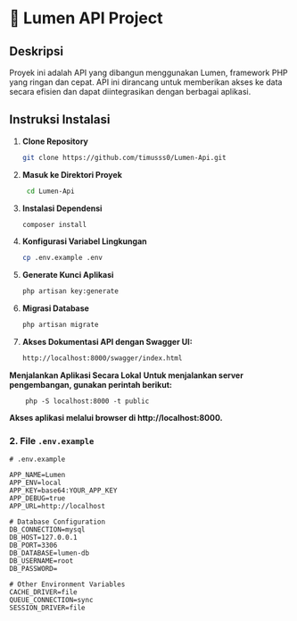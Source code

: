 # 🌟 Lumen API Project

## Deskripsi
Proyek ini adalah API yang dibangun menggunakan Lumen, framework PHP yang ringan dan cepat. API ini dirancang untuk memberikan akses ke data secara efisien dan dapat diintegrasikan dengan berbagai aplikasi.

## Instruksi Instalasi

1. **Clone Repository**
   ```bash
   git clone https://github.com/timusss0/Lumen-Api.git


2. **Masuk ke Direktori Proyek**
    ```bash
     cd Lumen-Api
   
4. **Instalasi Dependensi**
     ```bash
   composer install

6.  **Konfigurasi Variabel Lingkungan**
    ```bash
    cp .env.example .env

9. **Generate Kunci Aplikasi**
     ```bash
    php artisan key:generate

11. **Migrasi Database**
    ```bash
    php artisan migrate

12. **Akses Dokumentasi API dengan Swagger UI:**
     ```bash
     http://localhost:8000/swagger/index.html

 
**Menjalankan Aplikasi Secara Lokal**
    **Untuk menjalankan server pengembangan, gunakan perintah berikut:**
   
        php -S localhost:8000 -t public

**Akses aplikasi melalui browser di http://localhost:8000.**

### 2. File `.env.example`

```plaintext
# .env.example

APP_NAME=Lumen
APP_ENV=local
APP_KEY=base64:YOUR_APP_KEY
APP_DEBUG=true
APP_URL=http://localhost

# Database Configuration
DB_CONNECTION=mysql
DB_HOST=127.0.0.1
DB_PORT=3306
DB_DATABASE=lumen-db
DB_USERNAME=root
DB_PASSWORD=

# Other Environment Variables
CACHE_DRIVER=file
QUEUE_CONNECTION=sync
SESSION_DRIVER=file
